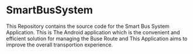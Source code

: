 # SmartBusSystem
This Repository contains the source code for the Smart Bus System Application.
This is The Android application which is the convenient and efficient solution for managing the Buse Route and This Application aims to improve the overall transportion experience.
